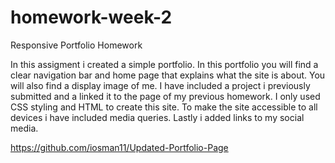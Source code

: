 # homework-week-2
Responsive Portfolio Homework

In this assigment i created a simple portfolio.
In this portfolio you will find a clear navigation bar and home page that explains what the site is about. You will also find a display image of me.
I have included a project i previously submitted and a linked it to the page of my previous homework. I only used CSS styling and HTML to create this site. To make the site accessible to all devices i have included media queries. Lastly i added links to my social media.

https://github.com/iosman11/Updated-Portfolio-Page
